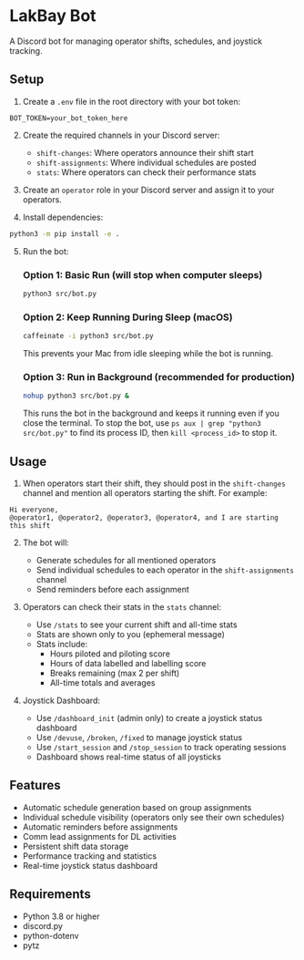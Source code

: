 # LakBay Bot

A Discord bot for managing operator shifts, schedules, and joystick tracking.

## Setup

1. Create a `.env` file in the root directory with your bot token:
```
BOT_TOKEN=your_bot_token_here
```

2. Create the required channels in your Discord server:
   - `shift-changes`: Where operators announce their shift start
   - `shift-assignments`: Where individual schedules are posted
   - `stats`: Where operators can check their performance stats

3. Create an `operator` role in your Discord server and assign it to your operators.

4. Install dependencies:
```bash
python3 -m pip install -e .
```

5. Run the bot:

   ### Option 1: Basic Run (will stop when computer sleeps)
   ```bash
   python3 src/bot.py
   ```

   ### Option 2: Keep Running During Sleep (macOS)
   ```bash
   caffeinate -i python3 src/bot.py
   ```
   This prevents your Mac from idle sleeping while the bot is running.

   ### Option 3: Run in Background (recommended for production)
   ```bash
   nohup python3 src/bot.py &
   ```
   This runs the bot in the background and keeps it running even if you close the terminal.
   To stop the bot, use `ps aux | grep "python3 src/bot.py"` to find its process ID,
   then `kill <process_id>` to stop it.

## Usage

1. When operators start their shift, they should post in the `shift-changes` channel and mention all operators starting the shift. For example:
```
Hi everyone,
@operator1, @operator2, @operator3, @operator4, and I are starting this shift
```

2. The bot will:
   - Generate schedules for all mentioned operators
   - Send individual schedules to each operator in the `shift-assignments` channel
   - Send reminders before each assignment

3. Operators can check their stats in the `stats` channel:
   - Use `/stats` to see your current shift and all-time stats
   - Stats are shown only to you (ephemeral message)
   - Stats include:
     - Hours piloted and piloting score
     - Hours of data labelled and labelling score
     - Breaks remaining (max 2 per shift)
     - All-time totals and averages

4. Joystick Dashboard:
   - Use `/dashboard_init` (admin only) to create a joystick status dashboard
   - Use `/devuse`, `/broken`, `/fixed` to manage joystick status
   - Use `/start_session` and `/stop_session` to track operating sessions
   - Dashboard shows real-time status of all joysticks

## Features

- Automatic schedule generation based on group assignments
- Individual schedule visibility (operators only see their own schedules)
- Automatic reminders before assignments
- Comm lead assignments for DL activities
- Persistent shift data storage
- Performance tracking and statistics
- Real-time joystick status dashboard

## Requirements

- Python 3.8 or higher
- discord.py
- python-dotenv
- pytz 